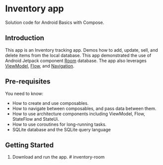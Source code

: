Inventory app
==================================

Solution code for Android Basics with Compose.

Introduction
------------

This app is an Inventory tracking app. Demos how to add, update, sell, and delete items from the local database.
This app demonstrated the use of Android Jetpack component [Room](https://developer.android.com/training/data-storage/room) database.
The app also leverages [ViewModel](https://developer.android.com/topic/libraries/architecture/viewmodel),
[Flow](https://developer.android.com/kotlin/flow),
and [Navigation](https://developer.android.com/topic/libraries/architecture/navigation/).

Pre-requisites
--------------

You need to know:
- How to create and use composables.
- How to navigate between composables, and pass data between them.
- How to use architecture components including ViewModel, Flow, StateFlow and StateUi.
- How to use coroutines for long-running tasks.
- SQLite database and the SQLite query language


Getting Started
---------------

1. Download and run the app.
#   i n v e n t o r y - r o o m  
 